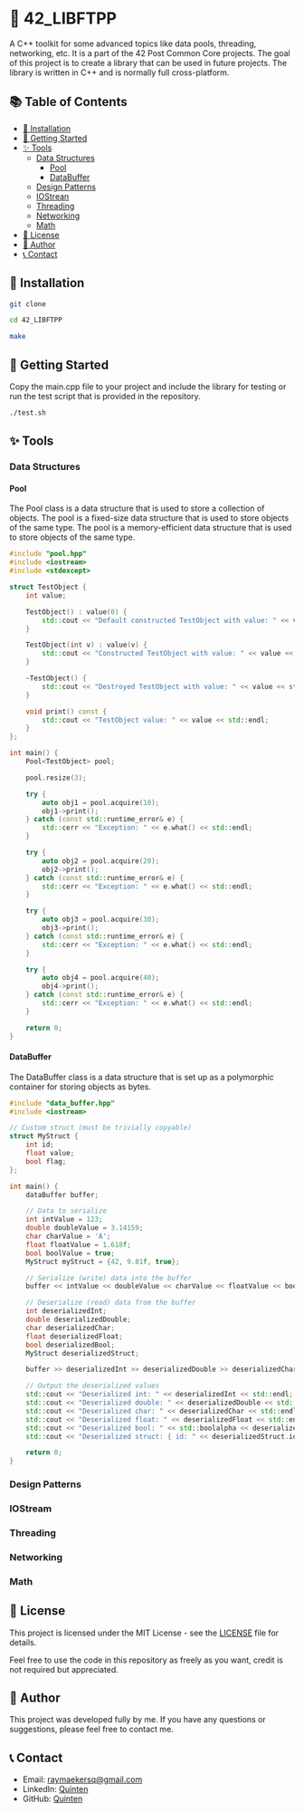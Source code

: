 # 🚀 42_LIBFTPP

A C++ toolkit for some advanced topics like data pools, threading, networking, etc. It is a part of the 42 Post Common Core projects. The goal of this project is to create a library that can be used in future projects. The library is written in C++ and is normally full cross-platform.

## 📚 Table of Contents

- [🔧 Installation](#installation)
- [🌟 Getting Started](#getting-started)
- [✨ Tools](#tools)
  - [Data Structures](#data-structures)
    - [Pool](#pool)
    - [DataBuffer](#databuffer)
  - [Design Patterns](#design-patterns)
  - [IOStrean](#iostream)
  - [Threading](#threading)
  - [Networking](#networking)
  - [Math](#math)
- [📝 License](#license)
- [👤 Author](#author)
- [📞 Contact](#contact)

## 🔧 Installation

```bash
git clone

cd 42_LIBFTPP

make
```

## 🌟 Getting Started

Copy the main.cpp file to your project and include the library for testing or run the test script that is provided in the repository.

```bash
./test.sh
```

## ✨ Tools

### Data Structures

#### Pool

The Pool class is a data structure that is used to store a collection of objects. The pool is a fixed-size data structure that is used to store objects of the same type. The pool is a memory-efficient data structure that is used to store objects of the same type.

```cpp
#include "pool.hpp"
#include <iostream>
#include <stdexcept>

struct TestObject {
    int value;

    TestObject() : value(0) {
        std::cout << "Default constructed TestObject with value: " << value << std::endl;
    }

    TestObject(int v) : value(v) {
        std::cout << "Constructed TestObject with value: " << value << std::endl;
    }

    ~TestObject() {
        std::cout << "Destroyed TestObject with value: " << value << std::endl;
    }

    void print() const {
        std::cout << "TestObject value: " << value << std::endl;
    }
};

int main() {
    Pool<TestObject> pool;

    pool.resize(3);

    try {
        auto obj1 = pool.acquire(10);
        obj1->print();
    } catch (const std::runtime_error& e) {
        std::cerr << "Exception: " << e.what() << std::endl;
    }

    try {
        auto obj2 = pool.acquire(20);
        obj2->print();
    } catch (const std::runtime_error& e) {
        std::cerr << "Exception: " << e.what() << std::endl;
    }

    try {
        auto obj3 = pool.acquire(30);
        obj3->print();
    } catch (const std::runtime_error& e) {
        std::cerr << "Exception: " << e.what() << std::endl;
    }

    try {
        auto obj4 = pool.acquire(40);
        obj4->print();
    } catch (const std::runtime_error& e) {
        std::cerr << "Exception: " << e.what() << std::endl;
    }

    return 0;
}
```

#### DataBuffer

The DataBuffer class is a data structure that is set up as a polymorphic container for storing objects as bytes.

```cpp
#include "data_buffer.hpp"
#include <iostream>

// Custom struct (must be trivially copyable)
struct MyStruct {
    int id;
    float value;
    bool flag;
};

int main() {
    dataBuffer buffer;

    // Data to serialize
    int intValue = 123;
    double doubleValue = 3.14159;
    char charValue = 'A';
    float floatValue = 1.618f;
    bool boolValue = true;
    MyStruct myStruct = {42, 9.81f, true};

    // Serialize (write) data into the buffer
    buffer << intValue << doubleValue << charValue << floatValue << boolValue << myStruct;

    // Deserialize (read) data from the buffer
    int deserializedInt;
    double deserializedDouble;
    char deserializedChar;
    float deserializedFloat;
    bool deserializedBool;
    MyStruct deserializedStruct;

    buffer >> deserializedInt >> deserializedDouble >> deserializedChar >> deserializedFloat >> deserializedBool >> deserializedStruct;

    // Output the deserialized values
    std::cout << "Deserialized int: " << deserializedInt << std::endl;
    std::cout << "Deserialized double: " << deserializedDouble << std::endl;
    std::cout << "Deserialized char: " << deserializedChar << std::endl;
    std::cout << "Deserialized float: " << deserializedFloat << std::endl;
    std::cout << "Deserialized bool: " << std::boolalpha << deserializedBool << std::endl;
    std::cout << "Deserialized struct: { id: " << deserializedStruct.id << ", value: " << deserializedStruct.value << ", flag: " << deserializedStruct.flag << " }" << std::endl;

    return 0;
}
```

### Design Patterns

### IOStream

### Threading

### Networking

### Math

## 📝 License

This project is licensed under the MIT License - see the [LICENSE](LICENSE) file for details.

Feel free to use the code in this repository as freely as you want, credit is not required but appreciated.

## 👤 Author

This project was developed fully by me. If you have any questions or suggestions, please feel free to contact me.

## 📞 Contact

- Email: [raymaekersq@gmail.com](mailto:)
- LinkedIn: [Quinten](https://www.linkedin.com/in/quinten-raymaekers-7763a6262/)
- GitHub: [Quinten](https://github.com/Quinten-14)
